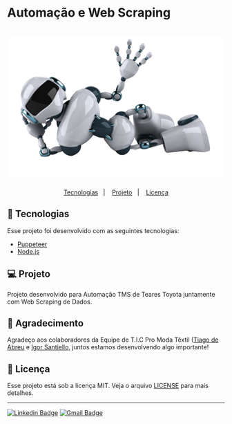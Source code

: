 # Automação e Web Scraping 

<h1 align="center">
    <img alt="ScraperDateTime" title="ScraperDateTime" src=".github/logo.png" />
</h1>

</h1>

<p align="center">
  <a href="#-tecnologias">Tecnologias</a>&nbsp;&nbsp;&nbsp;|&nbsp;&nbsp;&nbsp;
  <a href="#-projeto">Projeto</a>&nbsp;&nbsp;&nbsp;|&nbsp;&nbsp;&nbsp;
  <a href="#memo-licença">Licença</a>
</p>


## 🚀 Tecnologias

Esse projeto foi desenvolvido com as seguintes tecnologias: 

- [Puppeteer](https://pptr.dev/)
- [Node.js](https://nodejs.org/en/)

## 💻 Projeto

Projeto desenvolvido para Automação TMS de Teares Toyota juntamente com Web Scraping de Dados.

## 🧠 Agradecimento

Agradeço aos colaboradores da Equipe de T.I.C Pro Moda Têxtil ([Tiago de Abreu](https://github.com/devtiagoabreu)  e [Igor Santiello](https://github.com/IgorG17), juntos estamos desenvolvendo algo importante!


## :memo: Licença

Esse projeto está sob a licença MIT. Veja o arquivo [LICENSE](LICENSE) para mais detalhes.

---


[![Linkedin Badge](https://img.shields.io/badge/-RodrigoMoura-blue?style=flat-square&logo=Linkedin&logoColor=white&link=https://www.linkedin.com/in/rodrigo-moura-1b7652a2)](https://www.linkedin.com/in/rodrigo-moura-1b7652a2)
[![Gmail Badge](https://img.shields.io/badge/-romoura1994@gmail.com-c14438?style=flat-square&logo=Gmail&logoColor=white&link=mailto:romoura1994@gmail.com)](mailto:romoura1994@gmail.com)
